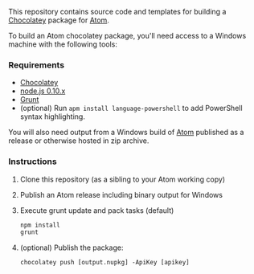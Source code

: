 This repository contains source code and templates for building a [Chocolatey](http://chocolatey.org) package for [Atom](http://atom.io).

To build an Atom chocolatey package, you'll need access to a Windows machine with the following tools:

### Requirements
+ [Chocolatey](http://chocolatey.org/)
+ [node.js 0.10.x](http://nodejs.org/)
+ [Grunt](http://gruntjs.com/)
+ (optional) Run `apm install language-powershell` to add PowerShell syntax
  highlighting.

You will also need output from a Windows build of [Atom](http://github.com/atom/atom) published as a release or otherwise hosted in zip archive.

### Instructions
1. Clone this repository (as a sibling to your Atom working copy)
1. Publish an Atom release including binary output for Windows
1. Execute grunt update and pack tasks (default)

    ````bash
    npm install
    grunt
    ````
1. (optional) Publish the package:

    ````base
    chocolatey push [output.nupkg] -ApiKey [apikey]
    ````

